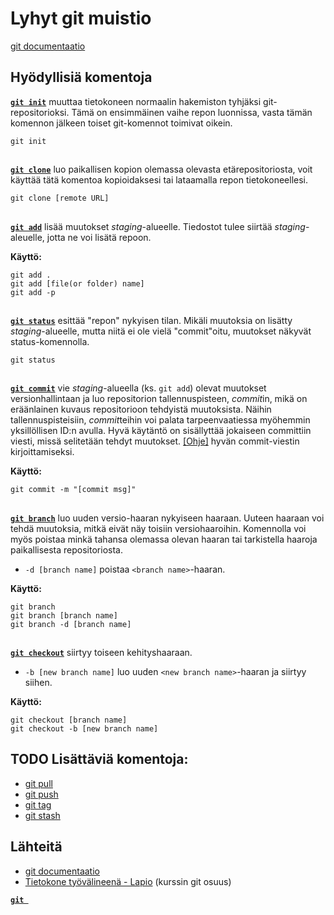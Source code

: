 # Lyhyt git muistio
[git documentaatio](https://git-scm.com/docs/)


## Hyödyllisiä komentoja

**[`git init`](https://git-scm.com/docs/git-init)** muuttaa tietokoneen normaalin hakemiston tyhjäksi git-repositorioksi. Tämä on ensimmäinen vaihe repon luonnissa, vasta tämän komennon jälkeen toiset git-komennot toimivat oikein.

```
git init
```
##

**[`git clone`](https://git-scm.com/docs/git-clone)** luo paikallisen kopion olemassa olevasta etärepositoriosta, voit käyttää tätä komentoa kopioidaksesi tai lataamalla repon tietokoneellesi.

```
git clone [remote URL]
```
##

**[`git add`](https://git-scm.com/docs/git-add)** lisää muutokset *staging*-alueelle. Tiedostot tulee siirtää *staging*-aleuelle, jotta ne voi lisätä repoon.
  
**Käyttö:**
```
git add .
git add [file(or folder) name]
git add -p
```
##

**[`git status`](https://git-scm.com/docs/git-status)** esittää "repon" nykyisen tilan. Mikäli muutoksia on lisätty *staging*-alueelle, mutta niitä ei ole vielä "commit"oitu, muutokset näkyvät status-komennolla. 

```
git status
```
##

**[`git commit`](https://git-scm.com/docs/git-commit)** vie *staging*-alueella (ks. `git add`) olevat muutokset versionhallintaan ja luo repositorion tallennuspisteen, *commit*in, mikä on eräänlainen kuvaus repositorioon tehdyistä muutoksista. Näihin tallennuspisteisiin, *commit*teihin voi palata tarpeenvaatiessa myöhemmin yksillöllisen ID:n avulla. Hyvä käytäntö on sisällyttää jokaiseen committiin viesti, missä selitetään tehdyt muutokset. [[Ohje]](https://github.com/erlang/otp/wiki/writing-good-commit-messages) hyvän commit-viestin kirjoittamiseksi.

**Käyttö:**
```
git commit -m "[commit msg]"
```
##

**[`git branch`](https://git-scm.com/docs/git-branch)** luo uuden versio-haaran nykyiseen haaraan. Uuteen haaraan voi tehdä muutoksia, mitkä eivät näy toisiin versiohaaroihin. Komennolla voi myös poistaa minkä tahansa olemassa olevan haaran tai tarkistella haaroja paikallisesta repositoriosta.

* `-d [branch name]` poistaa `<branch name>`-haaran.

**Käyttö:**
```
git branch
git branch [branch name]
git branch -d [branch name]
```
##

**[`git checkout`](https://git-scm.com/docs/git-checkout)** siirtyy toiseen kehityshaaraan.

* `-b [new branch name]` luo uuden `<new branch name>`-haaran ja siirtyy siihen.

**Käyttö:**
```
git checkout [branch name]
git checkout -b [new branch name]
```

## TODO Lisättäviä komentoja:
- [git pull](https://git-scm.com/docs/git-pull)
- [git push](https://git-scm.com/docs/git-push)
- [git tag]()
- [git stash]() 

## Lähteitä
- [git documentaatio](https://git-scm.com/docs/)
- [Tietokone työvälineenä - Lapio](https://tkt-lapio.github.io/git/) (kurssin git osuus)

<link https://dzone.com/articles/top-20-git-commands-with-examples>
<link https://vm.utu.fi/document/fi_pieni-git-opas.pdf>

 **[`git `]()**
